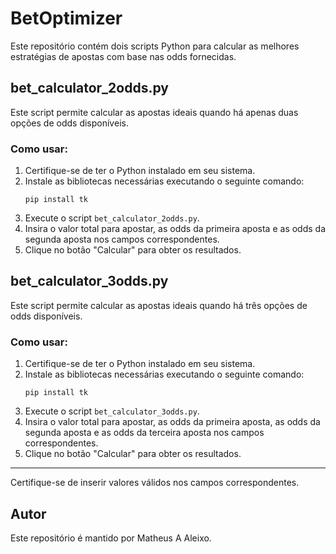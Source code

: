 # BetOptimizer

Este repositório contém dois scripts Python para calcular as melhores estratégias de apostas com base nas odds fornecidas.

## bet_calculator_2odds.py

Este script permite calcular as apostas ideais quando há apenas duas opções de odds disponíveis.

### Como usar:

1. Certifique-se de ter o Python instalado em seu sistema.
2. Instale as bibliotecas necessárias executando o seguinte comando:
    ```
    pip install tk
    ```
3. Execute o script `bet_calculator_2odds.py`.
4. Insira o valor total para apostar, as odds da primeira aposta e as odds da segunda aposta nos campos correspondentes.
5. Clique no botão "Calcular" para obter os resultados.

## bet_calculator_3odds.py

Este script permite calcular as apostas ideais quando há três opções de odds disponíveis.

### Como usar:

1. Certifique-se de ter o Python instalado em seu sistema.
2. Instale as bibliotecas necessárias executando o seguinte comando:
    ```
    pip install tk
    ```
3. Execute o script `bet_calculator_3odds.py`.
4. Insira o valor total para apostar, as odds da primeira aposta, as odds da segunda aposta e as odds da terceira aposta nos campos correspondentes.
5. Clique no botão "Calcular" para obter os resultados.

---
Certifique-se de inserir valores válidos nos campos correspondentes.

## Autor

Este repositório é mantido por Matheus A Aleixo.
